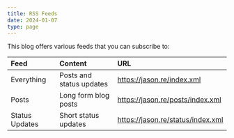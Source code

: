 ```yaml
---
title: RSS Feeds
date: 2024-01-07
type: page
---
```


This blog offers various feeds that you can subscribe to: 

| Feed | Content | URL |
|:--|:--|:--|
| Everything | Posts and status updates | https://jason.re/index.xml
| Posts | Long form blog posts | https://jason.re/posts/index.xml
| Status Updates | Short status updates | https://jason.re/status/index.xml
